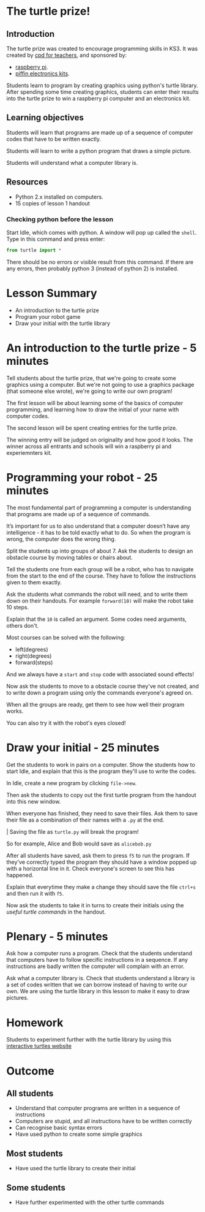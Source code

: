 # The turtle prize!

## Introduction

The turtle prize was created to encourage programming skills in KS3. 
It was created by [cpd for teachers](http://cpdforteachers.com), and sponsored by:

* [raspberry pi](http://raspberrypi.org).
* [piffin electronics kits](http://piffin.co.uk).

Students learn to program by creating graphics using python's turtle library. After spending some time creating graphics, students can enter their results into the turtle prize to win a raspberry pi computer and an electronics kit.

## Learning objectives

Students will learn that programs are made up of a sequence of computer codes that have to be written exactly.

Students will learn to write a python program that draws a simple picture.

Students will understand what a computer library is.

## Resources

* Python 2.x installed on computers. 
* 15 copies of lesson 1 handout

### Checking python before the lesson

Start Idle, which comes with python. A window will pop up called the `shell`. Type in this command and press enter:

~~~ python
from turtle import *
~~~

There should be no errors or visible result from this command. If there are any errors, then probably python 3 (instead of python 2) is installed.

# Lesson Summary

* An introduction to the turtle prize
* Program your robot game
* Draw your initial with the turtle library

# An introduction to the turtle prize - 5 minutes

Tell students about the turtle prize, that we're going to create some
graphics using a computer. But we're not going to use a graphics package (that someone else wrote), we're going to write our own program!

The first lesson will be about learning some of the basics of computer programming, and learning how to draw the initial of your name with computer codes.

The second lesson will be spent creating entries for the turtle prize.

The winning entry will be judged on originality and how good it looks. The winner across all entrants and schools will win a raspberry pi and experiemnters kit.

# Programming your robot - 25 minutes

The most fundamental part of programming a computer is understanding that programs are made up of a sequence of commands.

It’s important for us to also understand that a computer doesn’t have any intelligence - it has to be told exactly what to do. So when the program is wrong, the computer does the wrong thing.

Split the students up into groups of about 7. Ask the students to design an obstacle course by moving tables or chairs about.

Tell the students one from each group will be a robot, who has to navigate from the start to the end of the course. They have to follow the instructions given to them exactly.

Ask the students what commands the robot will need, and to write them down on their handouts. For example `forward(10)` will make the robot take 10 steps.

Explain that the `10` is called an argument. Some codes need arguments, others don't.

Most courses can be solved with the following:

* left(degrees)
* right(degrees)
* forward(steps)

And we always have a `start` and `stop` code with associated sound effects!

Now ask the students to move to a obstacle course they've not created, and to write down a program using only the commands everyone's agreed on.

When all the groups are ready, get them to see how well their program works. 

You can also try it with the robot's eyes closed!

# Draw your initial - 25 minutes

Get the students to work in pairs on a computer. Show the students how to start Idle, and explain that this is the program they'll use to write the codes.

In Idle, create a new program by clicking `file->new`.

Then ask the students to copy out the first turtle program from the handout into this new window.

When everyone has finished, they need to save their files. Ask them to save their file as a combination of their names with a `.py` at the end.

| Saving the file as `turtle.py` will break the program!

So for example, Alice and Bob would save as `alicebob.py`

After all students have saved, ask them to press `f5` to run the program. If they've correctly typed the program they should have a window popped up with a horizontal line in it. Check everyone's screen to see this has happened.

Explain that everytime they make a change they should save the file `ctrl+s` and then run it with `f5`.

Now ask the students to take it in turns to create their initials using the *useful turtle commands* in the handout. 

# Plenary - 5 minutes

Ask how a computer runs a program. Check that the students understand that computers have to follow specific instructions in a sequence. If any instructions are badly written the computer will complain with an error. 

Ask what a computer library is. Check that students understand a library is a set of codes written that we can borrow instead of having to write our own. We are using the turtle library in this lesson to make it easy to draw pictures.

# Homework

Students to experiment further with the turtle library by using this [interactive turtles website](http://interactivepython.org/courselib/static/thinkcspy/PythonTurtle/helloturtle.html)

# Outcome

## All students

* Understand that computer programs are written in a sequence of instructions
* Computers are stupid, and all instructions have to be written correctly
* Can recognise basic syntax errors
* Have used python to create some simple graphics

## Most students

* Have used the turtle library to create their initial

## Some students

* Have further experimented with the other turtle commands

